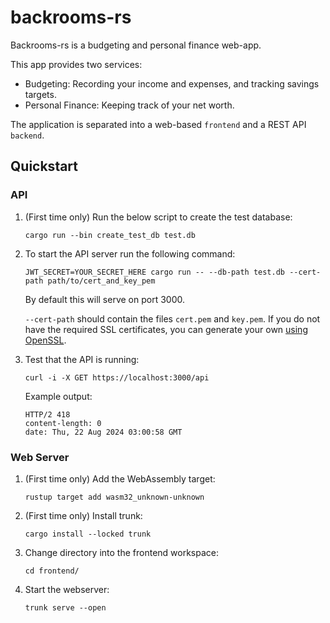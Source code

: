 # backrooms-rs
Backrooms-rs is a budgeting and personal finance web-app.

This app provides two services:
* Budgeting: Recording your income and expenses, and tracking savings targets.
* Personal Finance: Keeping track of your net worth.

The application is separated into a web-based `frontend` and a REST API `backend`.

## Quickstart
### API
1.  (First time only) Run the below script to create the test database:
    ```shell
    cargo run --bin create_test_db test.db
    ```
2.  To start the API server run the following command:
    ```shell
    JWT_SECRET=YOUR_SECRET_HERE cargo run -- --db-path test.db --cert-path path/to/cert_and_key_pem
    ```
    By default this will serve on port 3000.

    `--cert-path` should contain the files `cert.pem` and `key.pem`.
    If you do not have the required SSL certificates, you can generate your own [using OpenSSL](https://stackoverflow.com/a/10176685).
3.  Test that the API is running:
    ```shell
    curl -i -X GET https://localhost:3000/api
    ```

    Example output:
    ```
    HTTP/2 418
    content-length: 0
    date: Thu, 22 Aug 2024 03:00:58 GMT
    ```

### Web Server
1.  (First time only) Add the WebAssembly target:
    ```shell
    rustup target add wasm32_unknown-unknown
    ```
2.  (First time only) Install trunk:
    ```shell
    cargo install --locked trunk
    ```
3.  Change directory into the frontend workspace:
    ```shell
    cd frontend/
    ```
4.  Start the webserver:
    ```shell
    trunk serve --open
    ```
